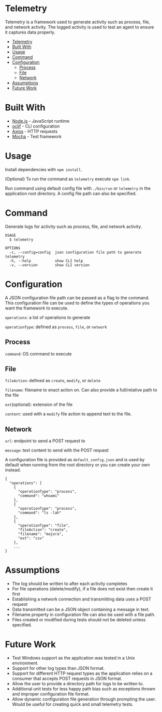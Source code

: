Telemetry
=========

Telemetry is a framework used to generate activity such as process, file, and network activity. The logged activity is used to test an agent to ensure it captures data properly. 

<!-- toc -->
- [Telemetry](#telemetry)
- [Built With](#built-with)
- [Usage](#usage)
- [Command](#command)
- [Configuration](#configuration)
  - [Process](#process)
  - [File](#file)
  - [Network](#network)
- [Assumptions](#assumptions)
- [Future Work](#future-work)

# Built With
- [Node.js](https://nodejs.org/en/docs/) - JavaScript runtime
- [oclif](https://oclif.io/) - CLI configuration
- [Axios](https://axios-http.com/) - HTTP requests
- [Mocha](https://mochajs.org/) - Test framework
<!-- tocstop -->
# Usage
<!-- usage -->
Install dependencies with `npm install`.

(Optional) To run the command as `telemetry` execute `npm link`.

Run command using default config file with
`./bin/run` or `telemetry` in the application root directory. A config file path can also be specified.
<!-- usagestop -->
<!-- command -->
# Command
Generate logs for activity such as process, file, and network activity.
```
USAGE
  $ telemetry

OPTIONS
  -c, --config=config  json configuration file path to generate telemetry
  -h, --help           show CLI help
  -v, --version        show CLI version
```

<!-- commandstop -->

# Configuration
A JSON configuration file path can be passed as a flag to the command. This configuration file can be used to define the types of operations you want the framework to execute. 

`operations`: a list of operations to generate

`operationType`: defined as `process`, `file`, or `network`

## Process
`command`: OS command to execute

## File
`fileAction`: defined as `create`, `modify`, or `delete`

`filename`: filename to enact action on. Can also provide a full/relative path to the file

`ext`(optional): extension of the file

`content`: used with a `modify` file action to append text to the file. 

## Network
`url`: endpoint to send a POST request to

`message`: text content to send with the POST request


A configuration file is provided as `default_config.json` and is used by default when running from the root directory or you can create your own instead.

```
{
  "operations": [
    {
      "operationType": "process",
      "command": "whoami"
    },
    {
      "operationType": "process",
      "command": "ls -lah"
    },
    {
      "operationType": "file",
      "fileAction": "create",
      "filename": "majora",
      "ext": "csv"
    },
    ...
}
```

# Assumptions
- The log should be written to after each activity completes
- For file operations (delete/modify), if a file does not exist then create it first
- Establishing a network connection and transmitting data uses a POST request
- Data transmitted can be a JSON object containing a message in text.
- Filename property in configuration file can also be used with a file path.
- Files created or modified during tests should not be deleted unless specified.

# Future Work
- Test Windows support as the application was tested in a Unix environment.
- Support for other log types than JSON format.
- Support for different HTTP request types as the application relies on a consumer that accepts POST requests in JSON format. 
- Allow the user to provide a directory path for logs to be written to. 
- Additional unit tests for less happy path bias such as exceptions thrown and improper configuration file format. 
- Allow dynamic configuration file generation through prompting the user. Would be useful for creating quick and small telemetry tests. 
